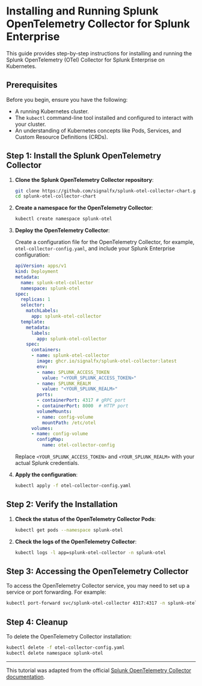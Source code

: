 # Installing and Running Splunk OpenTelemetry Collector for Splunk Enterprise

This guide provides step-by-step instructions for installing and running the Splunk OpenTelemetry (OTel) Collector for Splunk Enterprise on Kubernetes.

## Prerequisites

Before you begin, ensure you have the following:
- A running Kubernetes cluster.
- The `kubectl` command-line tool installed and configured to interact with your cluster.
- An understanding of Kubernetes concepts like Pods, Services, and Custom Resource Definitions (CRDs).

## Step 1: Install the Splunk OpenTelemetry Collector

1. **Clone the Splunk OpenTelemetry Collector repository**:

   ```bash
   git clone https://github.com/signalfx/splunk-otel-collector-chart.git
   cd splunk-otel-collector-chart
   ```

2. **Create a namespace for the OpenTelemetry Collector**:

   ```bash
   kubectl create namespace splunk-otel
   ```

3. **Deploy the OpenTelemetry Collector**:

   Create a configuration file for the OpenTelemetry Collector, for example, `otel-collector-config.yaml`, and include your Splunk Enterprise configuration:

   ```yaml
   apiVersion: apps/v1
   kind: Deployment
   metadata:
     name: splunk-otel-collector
     namespace: splunk-otel
   spec:
     replicas: 1
     selector:
       matchLabels:
         app: splunk-otel-collector
     template:
       metadata:
         labels:
           app: splunk-otel-collector
       spec:
         containers:
         - name: splunk-otel-collector
           image: ghcr.io/signalfx/splunk-otel-collector:latest
           env:
           - name: SPLUNK_ACCESS_TOKEN
             value: "<YOUR_SPLUNK_ACCESS_TOKEN>"
           - name: SPLUNK_REALM
             value: "<YOUR_SPLUNK_REALM>"
           ports:
           - containerPort: 4317 # gRPC port
           - containerPort: 8000  # HTTP port
           volumeMounts:
           - name: config-volume
             mountPath: /etc/otel
         volumes:
         - name: config-volume
           configMap:
             name: otel-collector-config
   ```

   Replace `<YOUR_SPLUNK_ACCESS_TOKEN>` and `<YOUR_SPLUNK_REALM>` with your actual Splunk credentials.

4. **Apply the configuration**:

   ```bash
   kubectl apply -f otel-collector-config.yaml
   ```

## Step 2: Verify the Installation

1. **Check the status of the OpenTelemetry Collector Pods**:

   ```bash
   kubectl get pods --namespace splunk-otel
   ```

2. **Check the logs of the OpenTelemetry Collector**:

   ```bash
   kubectl logs -l app=splunk-otel-collector -n splunk-otel
   ```

## Step 3: Accessing the OpenTelemetry Collector

To access the OpenTelemetry Collector service, you may need to set up a service or port forwarding. For example:

```bash
kubectl port-forward svc/splunk-otel-collector 4317:4317 -n splunk-otel
```

## Step 4: Cleanup

To delete the OpenTelemetry Collector installation:

```bash
kubectl delete -f otel-collector-config.yaml
kubectl delete namespace splunk-otel
```

---

This tutorial was adapted from the official [Splunk OpenTelemetry Collector documentation](https://github.com/signalfx/splunk-otel-collector-chart).

